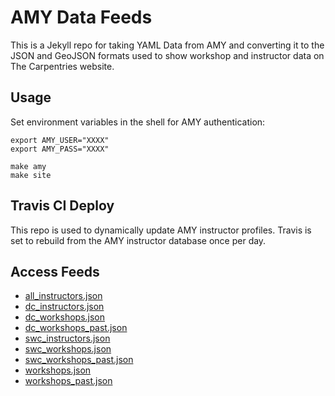# AMY Data Feeds

This is a Jekyll repo for taking YAML Data from AMY and converting it to the JSON and GeoJSON formats used to show workshop and instructor data on The Carpentries website.

## Usage 

Set environment variables in the shell for AMY authentication:
```
export AMY_USER="XXXX"
export AMY_PASS="XXXX"
```

```
make amy
make site 
```

## Travis CI Deploy

This repo is used to dynamically update AMY instructor profiles. Travis is set to rebuild from the AMY instructor database once per day.

## Access Feeds

* [all_instructors.json](https://s3.amazonaws.com/amydata.carpentries.org/all_instructors.json)
* [dc_instructors.json](https://s3.amazonaws.com/amydata.carpentries.org/dc_instructors.json)
* [dc_workshops.json](https://s3.amazonaws.com/amydata.carpentries.org/dc_workshops.json)
* [dc_workshops_past.json](https://s3.amazonaws.com/amydata.carpentries.org/dc_workshops_past.json)
* [swc_instructors.json](https://s3.amazonaws.com/amydata.carpentries.org/swc_instructors.json)
* [swc_workshops.json](https://s3.amazonaws.com/amydata.carpentries.org/swc_workshops.json)
* [swc_workshops_past.json](https://s3.amazonaws.com/amydata.carpentries.org/swc_workshops_past.json)
* [workshops.json](https://s3.amazonaws.com/amydata.carpentries.org/workshops.json)
* [workshops_past.json](https://s3.amazonaws.com/amydata.carpentries.org/workshops_past.json)


